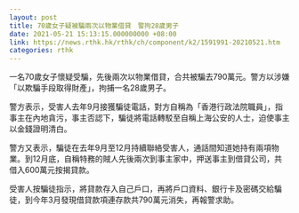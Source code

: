 ```yaml
---
layout: post
title: 70歲女子疑被騙兩次以物業借貸　警拘28歲男子
date: 2021-05-21 15:13:15.000000000 +08:00
link: https://news.rthk.hk/rthk/ch/component/k2/1591991-20210521.htm
categories: rthk
---
```


一名70歲女子懷疑受騙，先後兩次以物業借貸，合共被騙去790萬元。警方以涉嫌「以欺騙手段取得財產」，拘捕一名28歲男子。

警方表示，受害人去年9月接獲騙徒電話，對方自稱為「香港行政法院職員」，指事主在內地貪污，事主否認下，騙徒將電話轉駁至自稱上海公安的人士，迫使事主以金錢證明清白。

警方又表示，騙徒在去年9月至12月持續聯絡受害人，通話間知道她持有兩項物業。到12月底，自稱特務的賊人先後兩次到事主家中，押送事主到借貸公司，共借入600萬元按揭貸款。

受害人按騙徒指示，將貸款存入自己戶口，再將戶口資料、銀行卡及密碼交給騙徒，到今年3月發現借貸款項連存款共790萬元消失，再報警求助。
